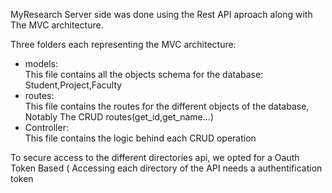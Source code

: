 <p>MyResearch Server side was done using the Rest API aproach along with The MVC architecture.</p>

<p>Three folders each representing the MVC architecture:</p>
<ul>
<li>models: <br/>This file contains all the objects schema for the database: Student,Project,Faculty</li>
<li>routes:<br/>This file contains the routes for the different objects of the database, Notably The CRUD routes(get_id,get_name...)</li>
<li>Controller:<br/>This file contains the logic behind each CRUD operation</li>
</ul>
<p>To secure access to the different directories api, we opted for a Oauth Token Based ( Accessing each directory of the API needs a authentification token</p> 
